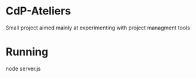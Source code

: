 # CdP-Ateliers
Small project aimed mainly at experimenting with project managment tools
# Running
node server.js